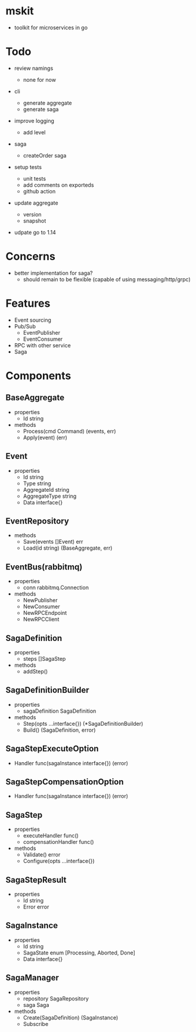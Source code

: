 # mskit
- toolkit for microservices in go

# Todo
- review namings
  - none for now

- cli
  - generate aggregate
  - generate saga

- improve logging
  - add level

- saga
  - createOrder saga

- setup tests
  - unit tests
  - add comments on exporteds
  - github action

- update aggregate
  - version
  - snapshot

- udpate go to 1.14

# Concerns
- better implementation for saga?
  - should remain to be flexible (capable of using messaging/http/grpc)

# Features
- Event sourcing
- Pub/Sub
  - EventPublisher
  - EventConsumer
- RPC with other service
- Saga

# Components
## BaseAggregate
- properties
  - Id string
- methods
  - Process(cmd Command) (events, err)
  - Apply(event) (err)

## Event
- properties
  - Id string
  - Type string
  - AggregateId string
  - AggregateType string
  - Data interface{}

## EventRepository
- methods
  - Save(events []Event) err
  - Load(id string) (BaseAggregate, err)

## EventBus(rabbitmq)
- properties
  - conn rabbitmq.Connection
- methods
  - NewPublisher
  - NewConsumer
  - NewRPCEndpoint
  - NewRPCClient

## SagaDefinition
- properties
  - steps []SagaStep
- methods
  - addStep()
## SagaDefinitionBuilder
- properties
  - sagaDefinition SagaDefinition
- methods
  - Step(opts ...interface{}) (\*SagaDefinitionBuilder)
  - Build() (SagaDefinition, error)

## SagaStepExecuteOption
- Handler func(sagaInstance interface{}) (error)
## SagaStepCompensationOption
- Handler func(sagaInstance interface{}) (error)
## SagaStep
- properties
  - executeHandler func()
  - compensationHandler func()
- methods
  - Validate() error
  - Configure(opts ...interface{})
## SagaStepResult
- properties
  - Id string
  - Error error

## SagaInstance
- properties
  - Id string
  - SagaState enum [Processing, Aborted, Done]
  - Data interface{}

## SagaManager
- properties
  - repository SagaRepository
  - saga Saga
- methods
  - Create(SagaDefinition) (SagaInstance)
  - Subscribe
